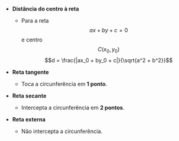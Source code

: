 
- **Distância do centro à reta**  
  - Para a reta $$ax + by + c = 0$$ e centro $$C(x_0,y_0)$$$$d = \frac{|ax_0 + by_0 + c|}{\sqrt{a^2 + b^2}}$$
- **Reta tangente**    
  - Toca a circunferência em **1 ponto**.  

- **Reta secante**  
  - Intercepta a circunferência em **2 pontos**.  

- **Reta externa**    
  - Não intercepta a circunferência.  
